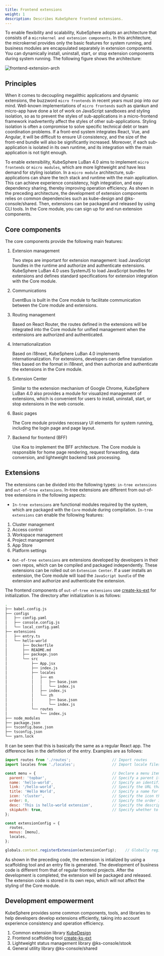 ```yaml
---
title: Frontend extensions
weight: 1
description: Describes KubeSphere frontend extensions.
---
```


To enable flexibility and scalability, KubeSphere adopts an architecture that consists of a `microkernel and extension components`. In this architecture, the microkernel provides only the basic features for system running, and business modules are encapsulated separately in extension components. You can dynamically install, uninstall, start, or stop extension components during system running. The following figure shows the architecture:


![frontend-extension-arch](./frontend-arch.png)

## Principles

When it comes to decoupling megalithic applications and dynamic extensions, the buzzword `micro frontends` in recent years must pop into our mind. Well-known implementations of `micro frontends` such as qiankun and micro-app have done a lot of work on JavaScript sandboxes and styling isolation, so as to prevent the styles of sub-applications in a micro-frontend framework inadvertently affect the styles of other sub-applications. Styling isolation is often a compromise to solve specific technical debt or team coordination problems. If a front-end system integrates React, Vue, and Angular, it will be difficult to ensure UI consistency, and the size of the front-end bundle will also be significantly increased. Moreover, if each sub-application is isolated in its own runtime, and its integration with the main application is not tight enough.

To enable extensibility, KubeSphere LuBan 4.0 aims to implement `micro frontends` or `micro modules`, which are more lightweight and have less demand for styling isolation. In a `micro module` architecture, sub-applications can share the tech stack and runtime with the main application. This can achieve experience consistency, high integration, and easy dependency sharing, thereby improving operation efficiency. As shown in the preceding architecture, the development of extension components relies on common dependencies such as kube-design and @ks-console/shared. Then, extensions can be packaged and released by using CLI tools. In the Core module, you can sign up for and run extension components.

## Core components
The core components provide the following main features:
1. Extension management

   Two steps are important for extension management: load JavaScript bundles in the runtime and authorize and authenticate extensions. KubeSphere LuBan 4.0 uses SystemJS to load JavaScript bundles for extensions and defines standard specifications for extension integration with the Core module.
2. Communications

   EventBus is built in the Core module to facilitate communication between the Core module and extensions.
3. Routing management

   Based on React Router, the routes defined in the extensions will be integrated into the Core module for unified management when the extensions are authorized and authenticated.
4. Internationalization

   Based on i18next, KubeSphere LuBan 4.0 implements internationalization.  For extensions, developers can define translation files based on the format in i18next, and then authorize and authenticate the extensions in the Core module.
5. Extension Center

   Similar to the extension mechanism of Google Chrome, KubeSphere LuBan 4.0 also provides a module for visualized management of extensions, which is convenient for users to install, uninstall, start, or stop extensions in the web console.

6. Basic pages

   The Core module provides necessary UI elements for system running, including the login page and page layout.
7. Backend for frontend (BFF)

   Use Koa to implement the BFF architecture. The Core module is responsible for home page rendering, request forwarding, data conversion, and lightweight backend task processing.


## Extensions

The extensions can be divided into the following types: `in-tree extensions` and `out-of-tree extensions`. In-tree extensions are different from out-of-tree extensions in the following aspects:
* `In-tree extensions` are functional modules required by the system, which are packaged with the `Core` module during compilation. `In-tree extensions` can enable the following features:
1. Cluster management
2. Access control
3. Workspace management
4. Project management
5. App Store
6. Platform settings

* `Out-of-tree extensions` are extensions developed by developers in their own repos, which can be compiled and packaged independently. These extensions can be rolled out on `Extension Center`. If a user installs an extension, the Core module will load the `JavaScript bundle` of the extension and authorize and authenticate the extension.

The frontend components of `out-of-tree extensions` use [create-ks-ext](https://github.com/kubesphere/create-ks-project) for initialization. The directory after initialization is as follows:

```bash
.
├── babel.config.js
├── configs
│   ├── config.yaml
│   ├── console.config.js
│   └── local_config.yaml
├── extensions
│   ├── entry.ts
│   └── hello-world
│       ├── Dockerfile
│       ├── README.md
│       ├── package.json
│       └── src
│           ├── App.jsx
│           ├── index.js
│           ├── locales
│           │   ├── en
│           │   │   ├── base.json
│           │   │   └── index.js
│           │   ├── index.js
│           │   └── zh
│           │       ├── base.json
│           │       └── index.js
│           └── routes
│               └── index.js
├── node_modules
├── package.json
├── tsconfig.base.json
├── tsconfig.json
└── yarn.lock
```

It can be seen that this is basically the same as a regular React app. The difference lies in the definition of the entry. Examples are as follows:
```javascript
import routes from './routes';                   // Import routes
import locales from './locales';                 // Import locale files

const menu = {                                   // Declare a menu item
  parent: 'topbar',                              // Specify a parent item for the menu item
  name: 'hello-world',                           // Specify an identifier for the menu item
  link: '/hello-world',                          // Specify the URL that the menu item should link to
  title: 'Hello World',                          // Specify a name for the menu item
  icon: 'cluster',                               // Specify the icon that should be displayed next to the menu item
  order: 0,                                      // Specify the order in which the menu item should appear
  desc: 'This is hello-world extension',         // Specify the description for the menu item
  skipAuth: true,                                // Specify whether to skip authentication
};

const extensionConfig = {
  routes,
  menus: [menu],
  locales,
};

globals.context.registerExtension(extensionConfig);    // Globally register an extension
```
As shown in the preceding code, the extension is intialized by using a scaffolding tool and an entry file is generated. The development of business code is different from that of regular frontend projects. After the development is completed, the extension will be packaged and released. The extension code is stored in its own repo, which will not affect the styling of the Core module.

## Development empowerment
KubeSphere provides some common components, tools, and libraries to help developers develop extensions efficiently, taking into account experience consistency and operation efficiency.
1. Common extension library [KubeDesign](https://github.com/kubesphere/kube-design)
2. Frontend scaffolding tool [create-ks-ext](https://github.com/kubesphere/create-ks-project)
3. Lightweight status management library @ks-console/stook
4. General utility library @ks-console/shared
